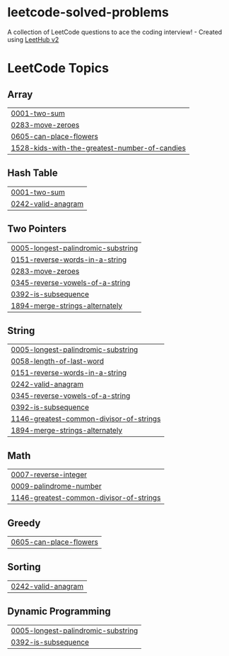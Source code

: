 # leetcode-solved-problems
A collection of LeetCode questions to ace the coding interview! - Created using [LeetHub v2](https://github.com/arunbhardwaj/LeetHub-2.0)

<!---LeetCode Topics Start-->
# LeetCode Topics
## Array
|  |
| ------- |
| [0001-two-sum](https://github.com/sanjay498/leetcode-solved-problems/tree/master/0001-two-sum) |
| [0283-move-zeroes](https://github.com/sanjay498/leetcode-solved-problems/tree/master/0283-move-zeroes) |
| [0605-can-place-flowers](https://github.com/sanjay498/leetcode-solved-problems/tree/master/0605-can-place-flowers) |
| [1528-kids-with-the-greatest-number-of-candies](https://github.com/sanjay498/leetcode-solved-problems/tree/master/1528-kids-with-the-greatest-number-of-candies) |
## Hash Table
|  |
| ------- |
| [0001-two-sum](https://github.com/sanjay498/leetcode-solved-problems/tree/master/0001-two-sum) |
| [0242-valid-anagram](https://github.com/sanjay498/leetcode-solved-problems/tree/master/0242-valid-anagram) |
## Two Pointers
|  |
| ------- |
| [0005-longest-palindromic-substring](https://github.com/sanjay498/leetcode-solved-problems/tree/master/0005-longest-palindromic-substring) |
| [0151-reverse-words-in-a-string](https://github.com/sanjay498/leetcode-solved-problems/tree/master/0151-reverse-words-in-a-string) |
| [0283-move-zeroes](https://github.com/sanjay498/leetcode-solved-problems/tree/master/0283-move-zeroes) |
| [0345-reverse-vowels-of-a-string](https://github.com/sanjay498/leetcode-solved-problems/tree/master/0345-reverse-vowels-of-a-string) |
| [0392-is-subsequence](https://github.com/sanjay498/leetcode-solved-problems/tree/master/0392-is-subsequence) |
| [1894-merge-strings-alternately](https://github.com/sanjay498/leetcode-solved-problems/tree/master/1894-merge-strings-alternately) |
## String
|  |
| ------- |
| [0005-longest-palindromic-substring](https://github.com/sanjay498/leetcode-solved-problems/tree/master/0005-longest-palindromic-substring) |
| [0058-length-of-last-word](https://github.com/sanjay498/leetcode-solved-problems/tree/master/0058-length-of-last-word) |
| [0151-reverse-words-in-a-string](https://github.com/sanjay498/leetcode-solved-problems/tree/master/0151-reverse-words-in-a-string) |
| [0242-valid-anagram](https://github.com/sanjay498/leetcode-solved-problems/tree/master/0242-valid-anagram) |
| [0345-reverse-vowels-of-a-string](https://github.com/sanjay498/leetcode-solved-problems/tree/master/0345-reverse-vowels-of-a-string) |
| [0392-is-subsequence](https://github.com/sanjay498/leetcode-solved-problems/tree/master/0392-is-subsequence) |
| [1146-greatest-common-divisor-of-strings](https://github.com/sanjay498/leetcode-solved-problems/tree/master/1146-greatest-common-divisor-of-strings) |
| [1894-merge-strings-alternately](https://github.com/sanjay498/leetcode-solved-problems/tree/master/1894-merge-strings-alternately) |
## Math
|  |
| ------- |
| [0007-reverse-integer](https://github.com/sanjay498/leetcode-solved-problems/tree/master/0007-reverse-integer) |
| [0009-palindrome-number](https://github.com/sanjay498/leetcode-solved-problems/tree/master/0009-palindrome-number) |
| [1146-greatest-common-divisor-of-strings](https://github.com/sanjay498/leetcode-solved-problems/tree/master/1146-greatest-common-divisor-of-strings) |
## Greedy
|  |
| ------- |
| [0605-can-place-flowers](https://github.com/sanjay498/leetcode-solved-problems/tree/master/0605-can-place-flowers) |
## Sorting
|  |
| ------- |
| [0242-valid-anagram](https://github.com/sanjay498/leetcode-solved-problems/tree/master/0242-valid-anagram) |
## Dynamic Programming
|  |
| ------- |
| [0005-longest-palindromic-substring](https://github.com/sanjay498/leetcode-solved-problems/tree/master/0005-longest-palindromic-substring) |
| [0392-is-subsequence](https://github.com/sanjay498/leetcode-solved-problems/tree/master/0392-is-subsequence) |
<!---LeetCode Topics End-->